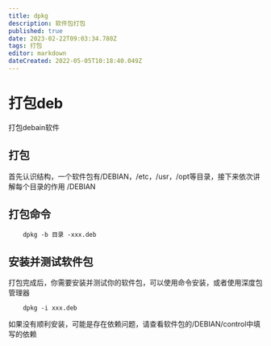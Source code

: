 ```yaml
---
title: dpkg
description: 软件包打包
published: true
date: 2023-02-22T09:03:34.780Z
tags: 打包
editor: markdown
dateCreated: 2022-05-05T10:18:40.049Z
---
```


# 打包deb
打包debain软件
## 打包
首先认识结构，一个软件包有/DEBIAN，/etc，/usr，/opt等目录，接下来依次讲解每个目录的作用
/DEBIAN
## 打包命令
    	dpkg -b 目录 -xxx.deb
## 安装并测试软件包
打包完成后，你需要安装并测试你的软件包，可以使用命令安装，或者使用深度包管理器

    	dpkg -i xxx.deb
如果没有顺利安装，可能是存在依赖问题，请查看软件包的/DEBIAN/control中填写的依赖